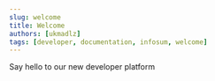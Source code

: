 ```yaml
---
slug: welcome
title: Welcome
authors: [ukmadlz]
tags: [developer, documentation, infosum, welcome]
---
```


Say hello to our new developer platform